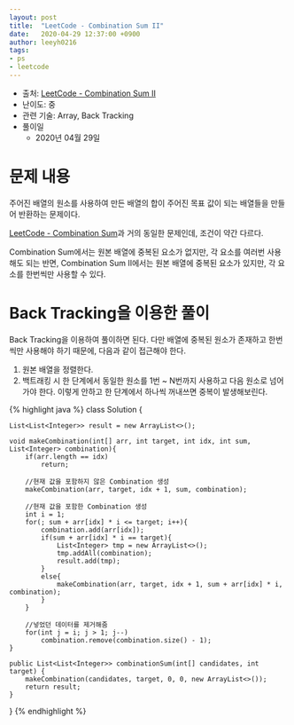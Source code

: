 ```yaml
---
layout: post
title:  "LeetCode - Combination Sum II"
date:   2020-04-29 12:37:00 +0900
author: leeyh0216
tags:
- ps
- leetcode
---
```


- 출처: [LeetCode - Combination Sum II](https://leetcode.com/problems/combination-sum-ii/)
- 난이도: 중
- 관련 기술: Array, Back Tracking
- 풀이일
  - 2020년 04월 29일

# 문제 내용

주어진 배열의 원소를 사용하여 만든 배열의 합이 주어진 목표 값이 되는 배열들을 만들어 반환하는 문제이다.

[LeetCode - Combination Sum](https://leetcode.com/problems/combination-sum/)과 거의 동일한 문제인데, 조건이 약간 다르다.

Combination Sum에서는 원본 배열에 중복된 요소가 없지만, 각 요소를 여러번 사용해도 되는 반면, Combination Sum II에서는 원본 배열에 중복된 요소가 있지만, 각 요소를 한번씩만 사용할 수 있다.

# Back Tracking을 이용한 풀이

Back Tracking을 이용하여 풀이하면 된다. 다만 배열에 중복된 원소가 존재하고 한번씩만 사용해야 하기 때문에, 다음과 같이 접근해야 한다.

1. 원본 배열을 정렬한다.
2. 백트래킹 시 한 단계에서 동일한 원소를 1번 ~ N번까지 사용하고 다음 원소로 넘어가야 한다. 이렇게 안하고 한 단계에서 하나씩 꺼내쓰면 중복이 발생해보린다.

{% highlight java %}
class Solution {
    
    List<List<Integer>> result = new ArrayList<>();
    
    void makeCombination(int[] arr, int target, int idx, int sum, List<Integer> combination){
        if(arr.length == idx)
            return;
        
        //현재 값을 포함하지 않은 Combination 생성
        makeCombination(arr, target, idx + 1, sum, combination);
        
        //현재 값을 포함한 Combination 생성
        int i = 1;
        for(; sum + arr[idx] * i <= target; i++){
            combination.add(arr[idx]);
            if(sum + arr[idx] * i == target){
                List<Integer> tmp = new ArrayList<>();
                tmp.addAll(combination);
                result.add(tmp);
            }
            else{
                makeCombination(arr, target, idx + 1, sum + arr[idx] * i, combination);
            }
        }
        
        //넣었던 데이터를 제거해줌
        for(int j = i; j > 1; j--)
            combination.remove(combination.size() - 1);
    }
    
    public List<List<Integer>> combinationSum(int[] candidates, int target) {
        makeCombination(candidates, target, 0, 0, new ArrayList<>());
        return result;
    }
}
{% endhighlight %}